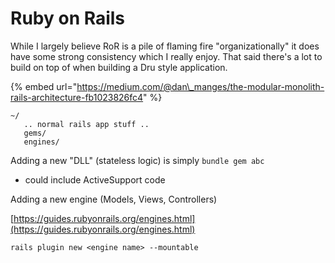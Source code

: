 # Ruby on Rails

While I largely believe RoR is a pile of flaming fire "organizationally" it does have some strong consistency which I really enjoy. That said there's a lot to build on top of when building a Dru style application.

{% embed url="https://medium.com/@dan\_manges/the-modular-monolith-rails-architecture-fb1023826fc4" %}

```text
~/
   .. normal rails app stuff ..
   gems/
   engines/ 
```

Adding a new "DLL" \(stateless logic\) is simply `bundle gem abc`

* could include ActiveSupport code

 Adding a new engine \(Models, Views, Controllers\)

[https://guides.rubyonrails.org/engines.html](https://guides.rubyonrails.org/engines.html) 

`rails plugin new <engine name> --mountable`

